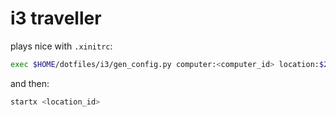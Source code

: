 # i3 traveller

plays nice with ```.xinitrc```:

```bash
exec $HOME/dotfiles/i3/gen_config.py computer:<computer_id> location:$2
```

and then:

```bash
startx <location_id>
```
